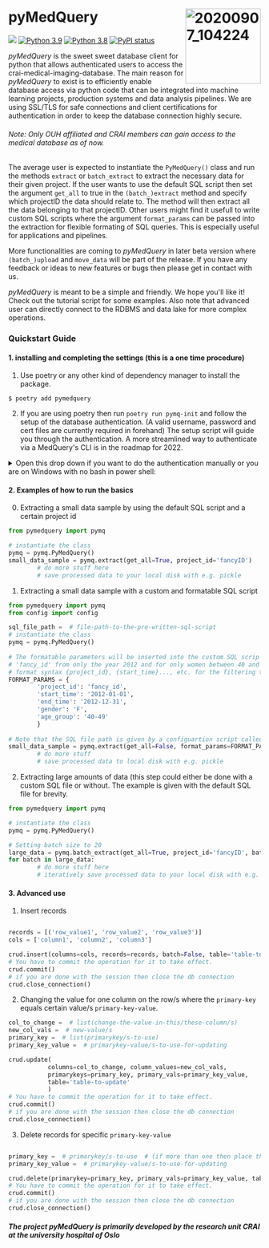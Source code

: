 # pyMedQuery <img align="right" width="150" alt="20200907_104224" src="https://user-images.githubusercontent.com/29639563/125202990-9fcd9200-e276-11eb-8e00-bde211ebe0c1.png">
<img src="./py_medquery/docs/coverage.svg"> [![Python 3.9](https://img.shields.io/badge/python-3.9-blue.svg)](https://www.python.org/downloads/release/python-390/)
[![Python 3.8](https://img.shields.io/badge/python-3.8-blue.svg)](https://www.python.org/downloads/release/python-380/)
[![PyPI status](https://img.shields.io/pypi/status/ansicolortags.svg)](https://pypi.python.org/pypi/ansicolortags/)

*pyMedQuery* is the sweet sweet database client for python that allows authenticated users to access the crai-medical-imaging-database. The main reason for *pyMedQuery* to exist is to efficiently enable database access via python code that can be integrated into machine learning projects, production systems and data analysis pipelines. We are using SSL/TLS for safe connections and client certifications for authentication in order to keep the database connection highly secure. 

###### Note: Only OUH affiliated and CRAI members can gain access to the medical database as of now.

The average user is expected to instantiate the `PyMedQuery()` class and run the methods `extract` or `batch_extract` to extract the necessary data for their given project. If the user wants to use the default SQL script then set the argument `get_all` to true in the `(batch_)extract` method and specify which projectID the data should relate to. The method will then extract all the data belonging to that projectID. Other users might find it usefull to write custom SQL scripts where the argument `format_params` can be passed into the extraction for flexible formating of SQL queries. This is especially useful for applications and pipelines.

More functionalities are coming to *pyMedQuery* in later beta version where `(batch_)upload` and `move_data` will be part of the release. If you have any feedback or ideas to new features or bugs then please get in contact with us.

*pyMedQuery* is meant to be a simple and friendly. We hope you'll like it! Check out the tutorial script for some examples. Also note that advanced user can directly connect to the RDBMS and data lake for more complex operations.   

### Quickstart Guide

#### 1. installing and completing the settings (this is a one time procedure)

1. Use poetry or any other kind of dependency manager to install the package.

```$ poetry add pymedquery```

2. If you are using poetry then run `poetry run pymq-init` and follow the setup of the database authentication. (A valid username, password and cert files are currently required in forehand) The setup script will guide you through the authentication. A more streamlined way to authenticate via a MedQuery's CLI is in the roadmap for 2022.

<details>
<summary>Open this drop down if you want to do the authentication manually or you are on Windows with no bash in power shell:</summary>
<br>

2. Store the certification and key files for postgres somwhere safe on your machine. (you will receive the database credentials from the admins)

3. Set environment variables on your system for the file paths that point to the cert and key files you received for the database. We recommended to put the commands in your .zshrc or .bashrc.

```
$ echo 'export PGSSLCERT=file_path_to_client_crt' >> ~/<.your_rc_file>
$ echo 'export PGSSLROOTCERT=file_path_to_ca_crt' >> ~/<.your_rc_file>
$ echo 'export PGSSLKEY=file_path_to_client_key' >> ~/<.your_rc_file>
```

Set correct permissions on your client key in order for the database to read it.
```
$ chmod 600 $PGSSLKEY
```

Do the equivalent on windows with

```
setx PGSSLCERT file_path_to_client_crt
setx PPGSSLROOTCERT file_path_to_ca_crt
setx PGSSLKEY file_path_to_client_key
```

<details>
<summary>Windows is not a straight forward when setting 600 permission but you can follow these steps:</summary>
<br>

- Right-click on the target file and select properties then select Security Tab

- Click Advanced and then make sure inheritance is disabled.

- Click apply and then click Edit in the security menu

- Remove all users except Admin user, which should have full control *Admin account should have all checkboxes checked on Allow column except special permission.

- Click Apply and then click OK :)
        
<br>
</details>


4. Also include the username and password in your rc file as environment variables:

```
<your-rc-file>
# (env vars to fill out that pyMedQuery will pick up on)
export MQUSER='username-to-medquery'
export MQPWD='password-to-medquery'
export DATABASE='medquery'
export MQACCESS_KEY='access_key'
export MQSECRET_KEY='secret_key'
```
##### NOTE! The env var names is a strict convention. The program will not work if you use other names.

<br>
</details>

#### 2. Examples of how to run the basics

0.  Extracting a small data sample by using the default SQL script and a certain project id

```python
from pymedquery import pymq

# instantiate the class
pymq = pymq.PyMedQuery()
small_data_sample = pymq.extract(get_all=True, project_id='fancyID')
        # do more stuff here
        # save processed data to your local disk with e.g. pickle
```


1.  Extracting a small data sample with a custom and formatable SQL script  

```python
from pymedquery import pymq
from config import config

sql_file_path =  # file-path-to-the-pre-written-sql-script
# instantiate the class
pymq = pymq.PyMedQuery()
        
# The formatable parameters will be inserted into the custom SQL scrip and thus extracting data belonging to
# 'fancy_id' from only the year 2012 and for only women between 40 and 49. The SQL script must include the
# format syntax {project_id}, {start_time}..., etc. for the filtering to happen.
FORMAT_PARAMS = {
        'project_id': 'fancy_id',
        'start_time': '2012-01-01',
        'end_time': '2012-12-31',
        'gender': 'F',
        'age_group': '40-49'
        }
        
# Note that the SQL file path is given by a configuartion script called config 
small_data_sample = pymq.extract(get_all=False, format_params=FORMAT_PARAMS, sql_file_path=config.SQL_FILE_PATH)
        # do more stuff
        # save processed data to local disk with e.g. pickle
```
        
2. Extracting large amounts of data (this step could either be done with a custom SQL file or without. The example is given with the default SQL file for brevity.

```python
from pymedquery import pymq

# instantiate the class
pymq = pymq.PyMedQuery()

# Setting batch size to 20
large_data = pymq.batch_extract(get_all=True, project_id='fancyID', batch_size=20)
for batch in large_data:
        # do more stuff here
        # iteratively save processed data to your local disk with e.g. pickle
```

#### 3. Advanced use 
        
1. Insert records

```python

records = [('row_value1', 'row_value2', 'row_value3')]
cols = ['column1', 'column2', 'column3']

crud.insert(columns=cols, records=records, batch=False, table='table-to-insert')
# You have to commit the operation for it to take effect.
crud.commit()
# if you are done with the session then close the db connection
crud.close_connection()

```

2. Changing the value for one column on the row/s where the `primary-key` equals certain value/s `primary-key-value`.


```python
col_to_change =  # list(change-the-value-in-this/these-column/s)
new_col_vals =  # new-value/s
primary_key =  # list(primarykey/s-to-use)
primary_key_value =  # primarykey-value/s-to-use-for-updating

crud.update(
           columns=col_to_change, column_values=new_col_vals,
           primarykeys=primary_key, primary_vals=primary_key_value,
           table='table-to-update'
           )
# You have to commit the operation for it to take effect.
crud.commit()
# if you are done with the session then close the db connection
crud.close_connection()

```

3. Delete records for specific `primary-key-value`

```python

primary_key =  # primarykey/s-to-use  # (if more than one then place them in a list)
primary_key_value =  # primarykey-value/s-to-use-for-updating

crud.delete(primarykey=primary_key, primary_vals=primary_key_value, table='table-to-delete-records-on')
# You have to commit the operation for it to take effect.
crud.commit()
# if you are done with the session then close the db connection
crud.close_connection()

```

##### The project pyMedQuery is primarily developed by the research unit CRAI at the university hospital of Oslo

